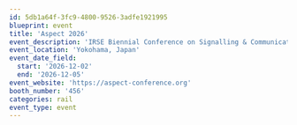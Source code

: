 ```yaml
---
id: 5db1a64f-3fc9-4800-9526-3adfe1921995
blueprint: event
title: 'Aspect 2026'
event_description: 'IRSE Biennial Conference on Signalling & Communications'
event_location: 'Yokohama, Japan'
event_date_field:
  start: '2026-12-02'
  end: '2026-12-05'
event_website: 'https://aspect-conference.org'
booth_number: '456'
categories: rail
event_type: event
---
```

